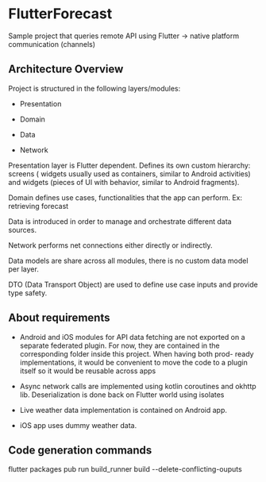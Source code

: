 # FlutterForecast

Sample project that queries remote API using Flutter -> native platform communication (channels)

## Architecture Overview

Project is structured in the following layers/modules:

- Presentation

- Domain

- Data

- Network

Presentation layer is Flutter dependent. Defines its own custom hierarchy: screens (
widgets usually used as containers, similar to Android activities) and widgets (pieces of UI with behavior, similar to
Android fragments).

Domain defines use cases, functionalities that the app can perform. Ex: retrieving forecast

Data is introduced in order to manage and orchestrate different data sources.

Network performs net connections either directly or indirectly.

Data models are share across all modules, there is no custom data model per layer.

DTO (Data Transport Object) are used to define use case inputs and provide type safety.

## About requirements

* Android and iOS modules for API data fetching are not exported on a separate federated plugin.
For now, they are contained in the corresponding folder inside this project. When having both prod-
ready implementations, it would be convenient to move the code to a plugin itself so it would be reusable
across apps

* Async network calls are implemented using kotlin coroutines and okhttp lib. Deserialization is done back on 
Flutter world using isolates

* Live weather data implementation is contained on Android app. 

* iOS app uses dummy weather data.

## Code generation commands

flutter packages pub run build_runner build --delete-conflicting-ouputs 